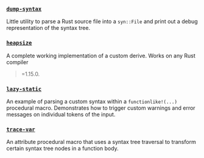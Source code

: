 ### [`dump-syntax`](dump-syntax)

Little utility to parse a Rust source file into a `syn::File` and print out a
debug representation of the syntax tree.

### [`heapsize`](heapsize)

A complete working implementation of a custom derive. Works on any Rust compiler
>=1.15.0.

### [`lazy-static`](lazy-static)

An example of parsing a custom syntax within a `functionlike!(...)` procedural
macro. Demonstrates how to trigger custom warnings and error messages on
individual tokens of the input.

### [`trace-var`](trace-var)

An attribute procedural macro that uses a syntax tree traversal to transform
certain syntax tree nodes in a function body.
